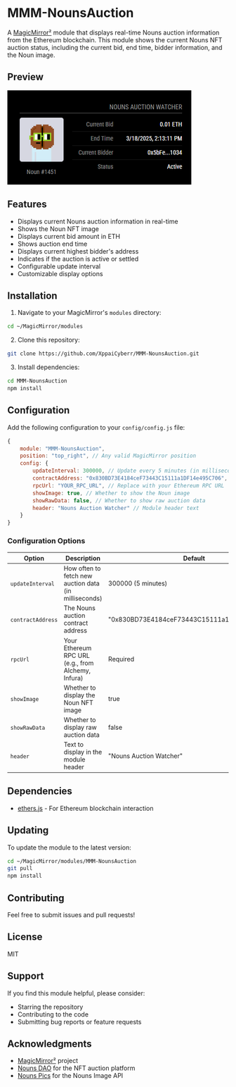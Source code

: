 # MMM-NounsAuction

A [MagicMirror²](https://github.com/MichMich/MagicMirror) module that displays real-time Nouns auction information from the Ethereum blockchain. This module shows the current Nouns NFT auction status, including the current bid, end time, bidder information, and the Noun image.

## Preview

![Preview](preview.png)

## Features

- Displays current Nouns auction information in real-time
- Shows the Noun NFT image
- Displays current bid amount in ETH
- Shows auction end time
- Displays current highest bidder's address
- Indicates if the auction is active or settled
- Configurable update interval
- Customizable display options

## Installation

1. Navigate to your MagicMirror's `modules` directory:
```bash
cd ~/MagicMirror/modules
```

2. Clone this repository:
```bash
git clone https://github.com/XppaiCyberr/MMM-NounsAuction.git
```

3. Install dependencies:
```bash
cd MMM-NounsAuction
npm install
```

## Configuration

Add the following configuration to your `config/config.js` file:

```javascript
{
    module: "MMM-NounsAuction",
    position: "top_right", // Any valid MagicMirror position
    config: {
        updateInterval: 300000, // Update every 5 minutes (in milliseconds)
        contractAddress: "0x830BD73E4184ceF73443C15111a1DF14e495C706", // Nouns auction contract address
        rpcUrl: "YOUR_RPC_URL", // Replace with your Ethereum RPC URL
        showImage: true, // Whether to show the Noun image
        showRawData: false, // Whether to show raw auction data
        header: "Nouns Auction Watcher" // Module header text
    }
}
```

### Configuration Options

| Option | Description | Default |
|--------|-------------|---------|
| `updateInterval` | How often to fetch new auction data (in milliseconds) | 300000 (5 minutes) |
| `contractAddress` | The Nouns auction contract address | "0x830BD73E4184ceF73443C15111a1DF14e495C706" |
| `rpcUrl` | Your Ethereum RPC URL (e.g., from Alchemy, Infura) | Required |
| `showImage` | Whether to display the Noun NFT image | true |
| `showRawData` | Whether to display raw auction data | false |
| `header` | Text to display in the module header | "Nouns Auction Watcher" |

## Dependencies

- [ethers.js](https://docs.ethers.org/v5/) - For Ethereum blockchain interaction

## Updating

To update the module to the latest version:

```bash
cd ~/MagicMirror/modules/MMM-NounsAuction
git pull
npm install
```

## Contributing

Feel free to submit issues and pull requests!

## License

MIT

## Support

If you find this module helpful, please consider:
- Starring the repository
- Contributing to the code
- Submitting bug reports or feature requests

## Acknowledgments

- [MagicMirror²](https://github.com/MichMich/MagicMirror) project
- [Nouns DAO](https://nouns.wtf/) for the NFT auction platform 
- [Nouns Pics](https://noun.pics) for the Nouns Image API 

